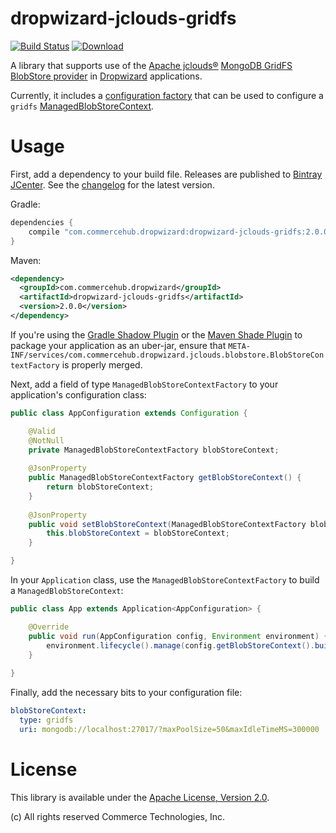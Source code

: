 # dropwizard-jclouds-gridfs

[![Build Status](https://travis-ci.org/commercehub-oss/dropwizard-jclouds.svg?branch=master)](https://travis-ci.org/commercehub-oss/dropwizard-jclouds)
[ ![Download](https://api.bintray.com/packages/commercehub-oss/main/dropwizard-jclouds-gridfs/images/download.svg) ](https://bintray.com/commercehub-oss/main/dropwizard-jclouds-gridfs/_latestVersion)

A library that supports use of the [Apache jclouds®](https://jclouds.apache.org/)
[MongoDB GridFS BlobStore provider](https://github.com/commercehub-oss/jclouds-gridfs-blobstore) in
[Dropwizard](http://dropwizard.io/) applications.

Currently, it includes a [configuration factory](http://dropwizard.io/manual/core.html#configuration) that can be used
to configure a `gridfs`
[ManagedBlobStoreContext](../dropwizard-jclouds-blobstore/src/main/java/com/commercehub/dropwizard/jclouds/blobstore/ManagedBlobStoreContext.java).

# Usage

First, add a dependency to your build file.  Releases are published to
[Bintray JCenter](https://bintray.com/bintray/jcenter).  See the [changelog](../CHANGES.md) for the latest version.

Gradle:

```groovy
dependencies {
    compile "com.commercehub.dropwizard:dropwizard-jclouds-gridfs:2.0.0"
}
```

Maven:

```xml
<dependency>
  <groupId>com.commercehub.dropwizard</groupId>
  <artifactId>dropwizard-jclouds-gridfs</artifactId>
  <version>2.0.0</version>
</dependency>
```

If you're using the [Gradle Shadow Plugin](https://github.com/johnrengelman/shadow) or the
[Maven Shade Plugin](http://maven.apache.org/plugins/maven-shade-plugin/) to package your application as an uber-jar,
ensure that `META-INF/services/com.commercehub.dropwizard.jclouds.blobstore.BlobStoreContextFactory` is properly merged.

Next, add a field of type `ManagedBlobStoreContextFactory` to your application's configuration class:

```java
public class AppConfiguration extends Configuration {

    @Valid
    @NotNull
    private ManagedBlobStoreContextFactory blobStoreContext;
    
    @JsonProperty
    public ManagedBlobStoreContextFactory getBlobStoreContext() {
        return blobStoreContext;
    }
    
    @JsonProperty
    public void setBlobStoreContext(ManagedBlobStoreContextFactory blobStoreContext) {
        this.blobStoreContext = blobStoreContext;
    }

}
```

In your `Application` class, use the `ManagedBlobStoreContextFactory` to build a `ManagedBlobStoreContext`:

```java
public class App extends Application<AppConfiguration> {

    @Override
    public void run(AppConfiguration config, Environment environment) {
        environment.lifecycle().manage(config.getBlobStoreContext().build());
    }
    
}
```

Finally, add the necessary bits to your configuration file:

```yaml
blobStoreContext:
  type: gridfs
  uri: mongodb://localhost:27017/?maxPoolSize=50&maxIdleTimeMS=300000
```

# License
This library is available under the [Apache License, Version 2.0](http://www.apache.org/licenses/LICENSE-2.0).

(c) All rights reserved Commerce Technologies, Inc.
